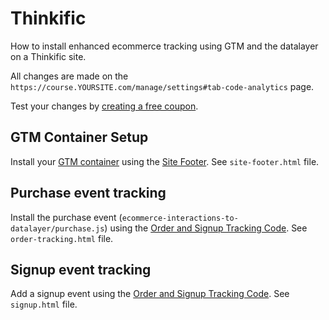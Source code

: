 # Thinkific

How to install enhanced ecommerce tracking using GTM and the datalayer on a
Thinkific site.

All changes are made on the
`https://course.YOURSITE.com/manage/settings#tab-code-analytics` page.

Test your changes by
[creating a free coupon](https://support.thinkific.com/hc/en-us/articles/360041869133-Test-Your-Course-Checkout).

## GTM Container Setup

Install your
[GTM container](https://support.thinkific.com/hc/en-us/articles/360030368974-Installing-Google-Tag-Manager)
using the
[Site Footer](https://support.thinkific.com/hc/en-us/articles/360030724953-Site-Footer-Code).
See `site-footer.html` file.

## Purchase event tracking

Install the purchase event (`ecommerce-interactions-to-datalayer/purchase.js`)
using the
[Order and Signup Tracking Code](https://support.thinkific.com/hc/en-us/articles/360030731613-Order-and-Signup-Tracking-Code).
See `order-tracking.html` file.

## Signup event tracking

Add a signup event using the
[Order and Signup Tracking Code](https://support.thinkific.com/hc/en-us/articles/360030731613-Order-and-Signup-Tracking-Code).
See `signup.html` file.
